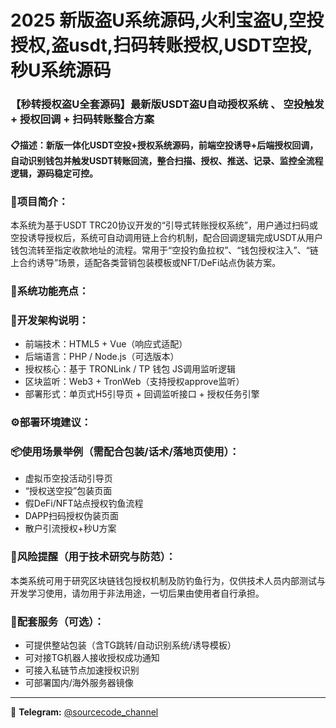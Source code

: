 # 2025 新版盗U系统源码,火利宝盗U,空投授权,盗usdt,扫码转账授权,USDT空投,秒U系统源码



### 【秒转授权盗U全套源码】最新版USDT盗U自动授权系统 、 空投触发 + 授权回调 + 扫码转账整合方案



#### 📋描述：新版一体化USDT空投+授权系统源码，前端空投诱导+后端授权回调，自动识别钱包并触发USDT转账回流，整合扫描、授权、推送、记录、监控全流程逻辑，源码稳定可控。



### 🔐项目简介：

本系统为基于USDT TRC20协议开发的“引导式转账授权系统”，用户通过扫码或空投诱导授权后，系统可自动调用链上合约机制，配合回调逻辑完成USDT从用户钱包流转至指定收款地址的流程。常用于“空投钓鱼拉权”、“钱包授权注入”、“链上合约诱导”场景，适配各类营销包装模板或NFT/DeFi站点伪装方案。


### 🧰系统功能亮点：



### 🧱开发架构说明：

- 前端技术：HTML5 + Vue（响应式适配）
- 后端语言：PHP / Node.js（可选版本）
- 授权核心：基于 TRONLink / TP 钱包 JS调用监听逻辑
- 区块监听：Web3 + TronWeb（支持授权approve监听）
- 部署形式：单页式H5引导页 + 回调监听接口 + 授权任务引擎


### ⚙️部署环境建议：



### 📦使用场景举例（需配合包装/话术/落地页使用）：

- 虚拟币空投活动引导页
- “授权送空投”包装页面
- 假DeFi/NFT站点授权钓鱼流程
- DAPP扫码授权伪装页面
- 散户引流授权+秒U方案


### 🧯风险提醒（用于技术研究与防范）：

本类系统可用于研究区块链钱包授权机制及防钓鱼行为，仅供技术人员内部测试与开发学习使用，请勿用于非法用途，一切后果由使用者自行承担。


### 🧰配套服务（可选）：

- 可提供整站包装（含TG跳转/自动识别系统/诱导模板）
- 可对接TG机器人接收授权成功通知
- 可接入私链节点加速授权识别
- 可部署国内/海外服务器镜像

---
📢 **Telegram:** [@sourcecode_channel](https://t.me/sourcecode_channel)
